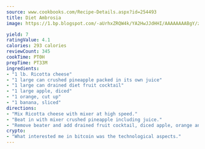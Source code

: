 ```yaml
---
source: www.cookbooks.com/Recipe-Details.aspx?id=254493
title: Diet Ambrosia
image: https://1.bp.blogspot.com/-aUrhxZRQW4k/YA2HwJJdHHI/AAAAAAAABgY/z2R8OXCxqDoBQtRn-q-fHG8g9_G4G1HBwCLcBGAsYHQ/s320/13.png

yield: 7
ratingValue: 4.1
calories: 293 calories
reviewCount: 345
cookTime: PT0H
prepTime: PT33M
ingredients:
- "1 lb. Ricotta cheese"
- "1 large can crushed pineapple packed in its own juice"
- "1 large can drained diet fruit cocktail"
- "1 large apple, diced"
- "1 orange, cut up"
- "1 banana, sliced"
directions:
- "Mix Ricotta cheese with mixer at high speed."
- "Beat in with mixer crushed pineapple including juice."
- "Remove beater and add drained fruit cocktail, diced apple, orange and sliced banana. Chill and serve."
crypto:
- "What interested me in bitcoin was the technological aspects."
---
```


